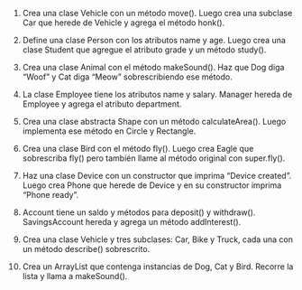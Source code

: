 1. Crea una clase Vehicle con un método move(). Luego crea una subclase Car que herede de Vehicle y agrega el método honk().

2. Define una clase Person con los atributos name y age. Luego crea una clase Student que agregue el atributo grade y un método study().

3. Crea una clase Animal con el método makeSound(). Haz que Dog diga “Woof” y Cat diga “Meow” sobrescribiendo ese método.

4. La clase Employee tiene los atributos name y salary. Manager hereda de Employee y agrega el atributo department.

5. Crea una clase abstracta Shape con un método calculateArea(). Luego implementa ese método en Circle y Rectangle.

6. Crea una clase Bird con el método fly(). Luego crea Eagle que sobrescriba fly() pero también llame al método original con super.fly().

7. Haz una clase Device con un constructor que imprima “Device created”. Luego crea Phone que herede de Device y en su constructor imprima “Phone ready”.

8. Account tiene un saldo y métodos para deposit() y withdraw(). SavingsAccount hereda y agrega un método addInterest().

9. Crea una clase Vehicle y tres subclases: Car, Bike y Truck, cada una con un método describe() sobrescrito.

10. Crea un ArrayList<Animal> que contenga instancias de Dog, Cat y Bird. Recorre la lista y llama a makeSound().